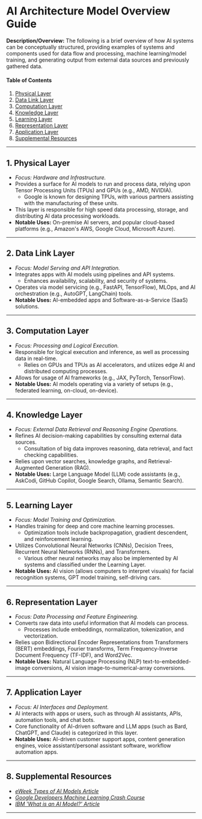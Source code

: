 # AI Architecture Model Overview Guide

**Description/Overview:** The following is a brief overview of how AI systems can be conceptually structured, providing examples of systems and components used for data flow and processing, machine learning/model training, and generating output from external data sources and previously gathered data.
  
#### Table of Contents

1. [Physical Layer](#physical)
2. [Data Link Layer](#data-link)
3. [Computation Layer](#computation)
4. [Knowledge Layer](#knowledge)
5. [Learning Layer](#learning)
6. [Representation Layer](#representation)
7. [Application Layer](#application)
8. [Supplemental Resources](#supplemental)

<hr />

## <a name="physical">1. Physical Layer</a>

* *Focus: Hardware and Infrastructure.*
* Provides a surface for AI models to run and process data, relying upon Tensor Processing Units (TPUs) and GPUs (e.g., AMD, NVIDIA).
  + Google is known for designing TPUs, with various partners assisting with the manufacturing of these units.
* This layer is responsible for high speed data processing, storage, and distributing AI data processing workloads.
* **Notable Uses:** On-premise AI servers, and popular cloud-based platforms (e.g., Amazon's AWS, Google Cloud, Microsoft Azure).

<hr />

## <a name="data-link">2. Data Link Layer</a>

* *Focus: Model Serving and API Integration.*
* Integrates apps with AI models using pipelines and API systems.
  + Enhances availability, scalability, and security of systems.
* Operates via model servicing (e.g., FastAPI, TensorFlow), MLOps, and AI orchestration (e.g., AutoGPT, LangChain) tools.
* **Notable Uses:** AI-embedded apps and Software-as-a-Service (SaaS) solutions.
  
<hr />

## <a name="computation">3. Computation Layer</a>

* *Focus: Processing and Logical Execution.*
* Responsible for logical execution and inference, as well as processing data in real-time.
  + Relies on GPUs and TPUs as AI accelerators, and utiizes edge AI and distributed computing processes. 
* Allows for usage of AI frameworks (e.g., JAX, PyTorch, TensorFlow).
* **Notable Uses:** AI models operating via a variety of setups (e.g., federated learning, on-cloud, on-device).

<hr />

## <a name="knowledge">4. Knowledge Layer</a>

* *Focus: External Data Retrieval and Reasoning Engine Operations.*
* Refines AI decision-making capabilities by consulting external data sources.
  + Consultation of big data improves reasoning, data retrieval, and fact checking capabilities.
* Relies upon vector searches, knowledge graphs, and Retrieval-Augmented Generation (RAG).
* **Notable Uses:** Large Language Model (LLM) code assistants (e.g., AskCodi, GitHub Copilot, Google Search, Ollama, Semantic Search).

<hr />

## <a name="learning">5. Learning Layer</a>

* *Focus: Model Training and Optimization.*
* Handles training for deep and core machine learning processes.
  + Optimization tools include backpropagation, gradient descendent, and reinforcement learning.
* Utilizes Convolutional Neural Networks (CNNs), Decision Trees, Recurrent Neural Networks (RNNs), and Transformers.
  + Various other neural networks may also be implemented by AI systems and classified under the Learning Layer.
* **Notable Uses:** AI vision (allows computers to interpret visuals) for facial recognition systems, GPT model training, self-driving cars.

<hr />

## <a name="representation">6. Representation Layer</a>

* *Focus: Data Processing and Feature Engineering.*
* Converts raw data into useful information that AI models can process.
  + Processes include embeddings, normalization, tokenization, and vectorization.
* Relies upon Bidirectional Encoder Representations from Transformers (BERT) embeddings, Fourier transforms, Term Frequency-Inverse Document Frequency (TF-IDF), and Word2Vec.
* **Notable Uses:** Natural Language Processing (NLP) text-to-embedded-image conversions, AI vision image-to-numerical-array conversions.

<hr />

## <a name="application">7. Application Layer</a>

* *Focus: AI Interfaces and Deployment.*
* AI interacts with apps or users, such as through AI assistants, APIs, automation tools, and chat bots.
* Core functionality of AI-driven software and LLM apps (such as Bard, ChatGPT, and Claude) is categorized in this layer.
* **Notable Uses:** AI-driven customer support apps, content generation engines, voice assistant/personal assistant software, workflow automation apps.

<hr />

## <a name="supplemental">8. Supplemental Resources</a>

* *[eWeek Types of AI Models Article](https://www.eweek.com/artificial-intelligence/ai-model-types/)*
* *[Google Developers Machine Learning Crash Course](https://developers.google.com/machine-learning/crash-course)*
* *[IBM 'What is an AI Model?' Article](https://www.ibm.com/think/topics/ai-model)*
  
<hr />
